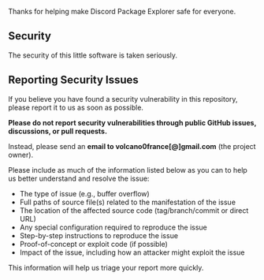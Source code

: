 Thanks for helping make Discord Package Explorer safe for everyone.

## Security

The security of this little software is taken seriously.

## Reporting Security Issues

If you believe you have found a security vulnerability in this repository, please report it to us as
soon as possible.

**Please do not report security vulnerabilities through public GitHub issues, discussions, or pull
requests.**

Instead, please send an **email to volcano0france[@]gmail.com** (the project owner).

Please include as much of the information listed below as you can to help us better understand and
resolve the issue:

* The type of issue (e.g., buffer overflow)
* Full paths of source file(s) related to the manifestation of the issue
* The location of the affected source code (tag/branch/commit or direct URL)
* Any special configuration required to reproduce the issue
* Step-by-step instructions to reproduce the issue
* Proof-of-concept or exploit code (if possible)
* Impact of the issue, including how an attacker might exploit the issue

This information will help us triage your report more quickly.
